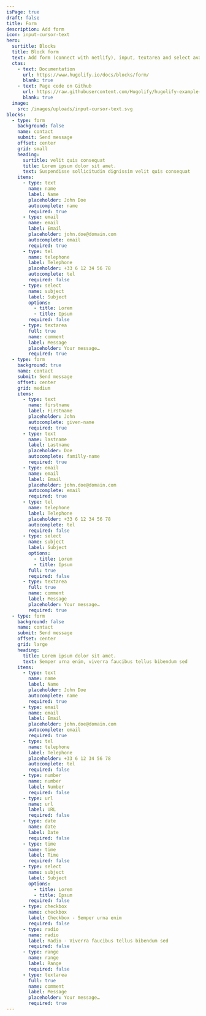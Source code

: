 ```yaml
---
isPage: true
draft: false
title: Form
description: Add form
icon: input-cursor-text
hero:
  surtitle: Blocks
  title: Block form
  text: Add form (connect with netlify), input, textarea and select available. 4 widths available.
  ctas:
    - text: Documentation
      url: https://www.hugolify.io/docs/blocks/form/
      blank: true
    - text: Page code on Github
      url: https://raw.githubusercontent.com/Hugolify/hugolify-example-site/refs/heads/main/content/docs/form.md
      blank: true
  image:
    src: /images/uploads/input-cursor-text.svg
blocks:
  - type: form
    background: false
    name: contact
    submit: Send message
    offset: center
    grid: small
    heading:
      surtitle: velit quis consequat
      title: Lorem ipsum dolor sit amet.
      text: Suspendisse sollicitudin dignissim velit quis consequat
    items:
      - type: text
        name: name
        label: Name
        placeholder: John Doe
        autocomplete: name
        required: true
      - type: email
        name: email
        label: Email
        placeholder: john.doe@domain.com
        autocomplete: email
        required: true
      - type: tel
        name: telephone
        label: Telephone
        placeholder: +33 6 12 34 56 78
        autocomplete: tel
        required: false
      - type: select
        name: subject
        label: Subject
        options:
          - title: Lorem
          - title: Ipsum
        required: false
      - type: textarea
        full: true
        name: comment
        label: Message
        placeholder: Your message…
        required: true
  - type: form
    background: true
    name: contact
    submit: Send message
    offset: center
    grid: medium
    items:
      - type: text
        name: firstname
        label: Firstname
        placeholder: John
        autocomplete: given-name
        required: true
      - type: text
        name: lastname
        label: Lastname
        placeholder: Doe
        autocomplete: familly-name
        required: true
      - type: email
        name: email
        label: Email
        placeholder: john.doe@domain.com
        autocomplete: email
        required: true
      - type: tel
        name: telephone
        label: Telephone
        placeholder: +33 6 12 34 56 78
        autocomplete: tel
        required: false
      - type: select
        name: subject
        label: Subject
        options:
          - title: Lorem
          - title: Ipsum
        full: true
        required: false
      - type: textarea
        full: true
        name: comment
        label: Message
        placeholder: Your message…
        required: true
  - type: form
    background: false
    name: contact
    submit: Send message
    offset: center
    grid: large
    heading:
      title: Lorem ipsum dolor sit amet.
      text: Semper urna enim, viverra faucibus tellus bibendum sed
    items:
      - type: text
        name: name
        label: Name
        placeholder: John Doe
        autocomplete: name
        required: true
      - type: email
        name: email
        label: Email
        placeholder: john.doe@domain.com
        autocomplete: email
        required: true
      - type: tel
        name: telephone
        label: Telephone
        placeholder: +33 6 12 34 56 78
        autocomplete: tel
        required: false
      - type: number
        name: number
        label: Number
        required: false
      - type: url
        name: url
        label: URL
        required: false
      - type: date
        name: date
        label: Date
        required: false
      - type: time
        name: time
        label: Time
        required: false
      - type: select
        name: subject
        label: Subject
        options:
          - title: Lorem
          - title: Ipsum
        required: false
      - type: checkbox
        name: checkbox
        label: Checkbox - Semper urna enim
        required: false
      - type: radio
        name: radio
        label: Radio - Viverra faucibus tellus bibendum sed
        required: false
      - type: range
        name: range
        label: Range
        required: false
      - type: textarea
        full: true
        name: comment
        label: Message
        placeholder: Your message…
        required: true
---
```


